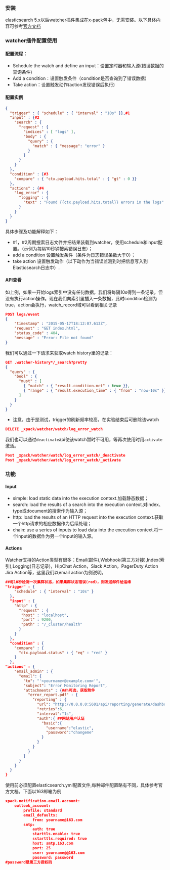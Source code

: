 ### 安装
elasticsearch 5.x以后watcher插件集成在x-pack包中，无需安装。以下具体内容可参考[官方文档](https://www.elastic.co/guide/en/x-pack/5.5/index.html)

### watcher插件配置使用

#### 配置流程：
- Schedule the watch and define an input：设置定时器和输入源(错误数据的查询条件)
- Add a condition：设置触发条件（condition是否查询到了错误数据）
- Take action：设置触发动作(action发现错误后执行)

#### 配置实例
```json
{
  "trigger" : { "schedule" : { "interval" : "10s" }},#1
  "input" : {#2
    "search" : {
      "request" : {
        "indices" : [ "logs" ],
        "body" : {
          "query" : {
            "match" : { "message": "error" }
          }
        }
      }
    }
  },
  "condition" : {#3
    "compare" : { "ctx.payload.hits.total" : { "gt" : 0 }}
  },
  "actions" : {#4
    "log_error" : {
      "logging" : {
        "text" : "Found {{ctx.payload.hits.total}} errors in the logs"
      }
    }
  }
}

```
具体步骤及功能解释如下：
- #1，#2周期搜索日志文件并把结果装载到watcher，使用schedule和input配置。（示例为每隔10秒钟搜索错误日志）；
- add a condition 设置触发条件（条件为日志错误条数大于0）；
- take action 设置触发动作（以下动作为当错误监测到时把信息写入到Elasticsearch日志中）.

#### API查看
如上例，如果一开始logs索引中没有任何数据，我们将每隔10s得到一条记录，但没有执行action操作。现在我们向索引里插入一条数据，此时condition检测为true，action会执行，watch_record域可以看到相关记录
```json
POST logs/event
{
    "timestamp" : "2015-05-17T18:12:07.613Z",
    "request" : "GET index.html",
    "status_code" : 404,
    "message" : "Error: File not found"
}

```

我们可以通过一下请求来获取watch history里的记录：
```json
GET .watcher-history*/_search?pretty
{
  "query" : {
    "bool" : {
      "must" : [
        { "match" : { "result.condition.met" : true }},
        { "range" : { "result.execution_time" : { "from" : "now-10s" }}}
      ]
    }
  }
}

```

- 注意，由于是测试，trigger的刷新频率较高，在实验结束后可删除该watch
```json
DELETE _xpack/watcher/watch/log_error_watch
```
我们也可以通过`deactivate`api使该watch暂时不可用，等再次使用时用`activate`激活。
```json
Post _xpack/watcher/watch/log_error_watch/_deactivate
Post _xpack/watcher/watch/log_error_watch/_activate
```

### 功能
#### Input
- simple: load static data into the execution context.加载静态数据；
- search: load the results of a search into the execution context.对index、type或document的搜索作为输入源；
- http: load the results of an HTTP request into the execution context.获取一个http请求的相应数据作为后续处理；
- chain: use a series of inputs to load data into the execution context.将一个input的数据作为另一个input的输入源。

#### Actions
Watcher支持的Action类型有很多：Email(邮件),Webhook(第三方对接),Index(索引),Logging(日志记录)，HipChat Action，Slack Action，PagerDuty Action
Jira Action等，这里我们以email action为例说明。

```json
##每10秒检测一次集群状态，如果集群状态错误(red)，则发送邮件给运维
"trigger" : {
    "schedule" : { "interval" : "10s" }
  },
  "input" : {
    "http" : {
      "request" : {
       "host" : "localhost",
       "port" : 9200,
       "path" : "/_cluster/health"
      }
    }
  },
  "condition" : {
    "compare" : {
      "ctx.payload.status" : { "eq" : "red" }
    }
  },
"actions" : {
    "email_admin" : { 
      "email": {
        "to": "'<yourname>@example.com>'",
        "subject": "Error Monitoring Report",
        "attachments" : {##h可选，获取附件
          "error_report.pdf" : {
            "reporting" : {
              "url": "http://0.0.0.0:5601/api/reporting/generate/dashboard/Error-Monitoring?_g=(time:(from:now-1d%2Fd,mode:quick,to:now))", 
              "retries":6, 
              "interval":"1s", 
              "auth":{ ##网站用户认证
                "basic":{
                  "username":"elastic",
                  "password":"changeme"
                }
              }
            }
          }
        }
      }
    }
  }
}

```
使用前必须配置elasticsearch.yml配置文件,每种邮件配置略有不同，具体参考官方文档。下面以163邮箱为例
```json
xpack.notification.email.account:
    outlook_account:
        profile: standard
        email_defaults:
            from: yourname@163.com
        smtp:
            auth: true
            starttls.enable: true
            sstarttls.required: true
            host: smtp.163.com
            port: 25
            user: yourname@@163.com
            password: password
#password是第三方授权码
```




